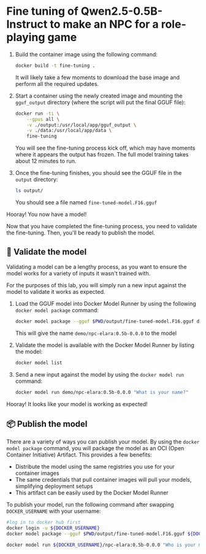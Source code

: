 # Fine tuning of Qwen2.5-0.5B-Instruct to make an NPC for a role-playing game

1. Build the container image using the following command:

    ```bash
    docker build -t fine-tuning .
    ```

    It will likely take a few moments to download the base image and perform all the required updates.

2. Start a container using the newly created image and mounting the `gguf_output` directory (where the script will put the final GGUF file):

    ```bash
    docker run -ti \
        --gpus all \
        -v ./output:/usr/local/app/gguf_output \
        -v ./data:/usr/local/app/data \
        fine-tuning
    ```

    You will see the fine-tuning process kick off, which may have moments where it appears the output has frozen. The full model training takes about 12 minutes to run.

5. Once the fine-tuning finishes, you should see the GGUF file in the `output` directory:

    ```bash
    ls output/
    ```

    You should see a file named `fine-tuned-model.F16.gguf`

Hooray! You now have a model!


Now that you have completed the fine-tuning process, you need to validate the fine-tuning. Then, you'll be ready to publish the model.

## 🧪 Validate the model

Validating a model can be a lengthy process, as you want to ensure the model works for a variety of inputs it wasn't trained with.

For the purposes of this lab, you will simply run a new input against the model to validate it works as expected.

1. Load the GGUF model into Docker Model Runner by using the following `docker model package` command:

    ```bash
    docker model package --gguf $PWD/output/fine-tuned-model.F16.gguf demo/npc-elara:0.5b-0.0.0
    ```

    This will give the name `demo/npc-elara:0.5b-0.0.0` to the model

2. Validate the model is available with the Docker Model Runner by listing the model:

    ```bash
    docker model list
    ```

3. Send a new input against the model by using the `docker model run` command:

    ```bash
    docker model run demo/npc-elara:0.5b-0.0.0 "What is your name?"
    ```

Hooray! It looks like your model is working as expected!


## 📦 Publish the model

There are a variety of ways you can publish your model. By using the `docker model package` command, you will package the model as an OCI (Open Container Initiative) Artifact. This provides a few benefits:

- Distribute the model using the same registries you use for your container images
- The same credentials that pull container images will pull your models, simplifying deployment setups
- This artifact can be easily used by the Docker Model Runner

To publish your model, run the following command after swapping `DOCKER_USERNAME` with your username:

```bash no-run-button
#log in to docker hub first
docker login -u ${DOCKER_USERNAME}
docker model package --gguf $PWD/output/fine-tuned-model.F16.gguf ${DOCKER_USERNAME}/npc-elara:0.5b-0.0.0 --push

docker model run ${DOCKER_USERNAME}/npc-elara:0.5b-0.0.0 "Who is your mother"
```

<!--
docker model package --gguf $PWD/output/fine-tuned-model.F16.gguf philippecharriere494/queen-pedauque:0.5b-0.0.0 --push

docker model run philippecharriere494/queen-pedauque:0.5b-0.0.0 "Who is your mother"
-->






